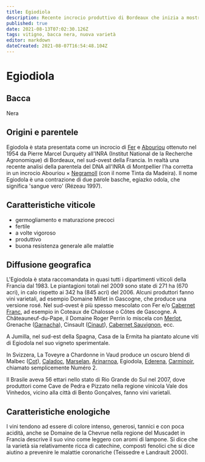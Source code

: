 ```yaml
---
title: Egiodiola
description: Recente incrocio produttivo di Bordeaux che inizia a mostrare un certo potenziale in patria e all'estero. Abbastanza tannico.
published: true
date: 2021-08-13T07:02:30.126Z
tags: vitigno, bacca nera, nuova varietà
editor: markdown
dateCreated: 2021-08-07T16:54:48.104Z
---
```


# Egiodiola

## Bacca
Nera

## Origini e parentele
Egiodola è stata presentata come un incrocio di [Fer](/vitigni/baccaa-nera/fer) e [Abouriou](/vitigni/bacca-nera/abouriou) ottenuto nel 1954 da Pierre Marcel Durquéty all'INRA (Institut National de la Recherche Agronomique) di Bordeaux, nel sud-ovest della Francia. In realtà una recente analisi della parentela del DNA all'INRA di Montpellier l'ha corretta in un incrocio Abouriou × [Negramoll](/vitigni/bacca-nera/negramoll) (con il nome Tinta da Madeira). Il nome Egiodola è una contrazione di due parole basche, egiazko odola, che significa 'sangue vero' (Rézeau 1997).

## Caratteristiche viticole

- germogliamento e maturazione precoci
- fertile
- a volte vigoroso
- produttivo
- buona resistenza generale alle malattie

## Diffusione geografica

L'Egiodola è stata raccomandata in quasi tutti i dipartimenti viticoli della Francia dal 1983. Le piantagioni totali nel 2009 sono state di 271 ha (670 acri), in calo rispetto ai 342 ha (845 acri) del 2006. Alcuni produttori fanno vini varietali, ad esempio Domaine Millet in Gascogne, che produce una versione rosé. Nel sud-ovest è più spesso mescolato con Fer e/o [Cabernet Franc](/vitigni/bacca-nera/cabernet-franc), ad esempio in Coteaux de Chalosse o Côtes de Gascogne. A Châteauneuf-du-Pape, il Domaine Roger Perrin lo miscela con [Merlot](/vitigni/bacca-nera/merlot), Grenache ([Garnacha](/vitigni/bacca-nera/garnacha)), Cinsault ([Cinaut](/vitigni/bacca-nera/cinsaut)), [Cabernet Sauvignon](/vitigni/bacca-nera/cabertnet-sauvignon), ecc.

A Jumilla, nel sud-est della Spagna, Casa de la Ermita ha piantato alcune viti di Egiodola nel suo vigneto sperimentale.

In Svizzera, La Toveyre a Chardonne in Vaud produce un oscuro blend di Malbec ([Cot](/vitigni/bacca-nera/cot)), [Caladoc](/vitigni/bacca-nera/caladoc), [Marselan](/vitigni/bacca-nera/marselan), [Arinarnoa](/vitigni/bacca-nera/), Egiodola, [Ederena](/vitigni/bacca-nera/ederena), [Carminoir](/vitigni/bacca-nera/), chiamato semplicemente Numéro 2.

Il Brasile aveva 56 ettari nello stato di Rio Grande do Sul nel 2007, dove produttori come Cave de Pedra e Pizzato nella regione vinicola Vale dos Vinhedos, vicino alla città di Bento Gonçalves, fanno vini varietali.

## Caratteristiche enologiche

I vini tendono ad essere di colore intenso, generosi, tannici e con poca acidità, anche se Domaine de la Chevrue nella regione del Muscadet in Francia descrive il suo vino come leggero con aromi di lampone. Si dice che la varietà sia relativamente ricca di catechine, composti fenolici che si dice aiutino a prevenire le malattie coronariche (Teissedre e Landrault 2000).